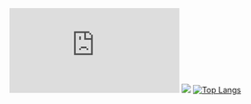 ![](https://github-stats-evirunurm.vercel.app/api/stats.js?username=RyoyaS)
![](http://github-profile-summary-cards.vercel.app/api/cards/profile-details?username=RyoyaS&theme=default)
[![Top Langs](https://github-readme-stats.vercel.app/api/top-langs/?username=RyoyaS&theme=neon)](https://github.com/anuraghazra/github-readme-stats)

